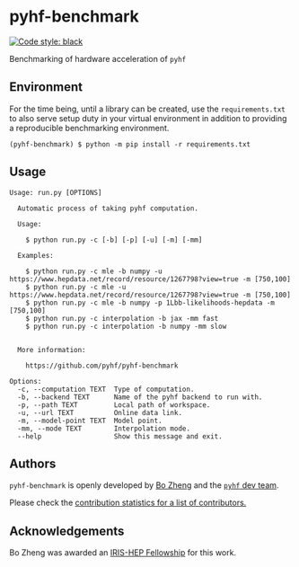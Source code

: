 # pyhf-benchmark

[![Code style: black](https://img.shields.io/badge/code%20style-black-000000.svg)](https://github.com/psf/black)

Benchmarking of hardware acceleration of `pyhf`

## Environment

For the time being, until a library can be created, use the `requirements.txt` to also serve setup duty in your virtual environment in addition to providing a reproducible benchmarking environment.

```
(pyhf-benchmark) $ python -m pip install -r requirements.txt
```

## Usage

```
Usage: run.py [OPTIONS]

  Automatic process of taking pyhf computation.

  Usage:

    $ python run.py -c [-b] [-p] [-u] [-m] [-mm]

  Examples:

    $ python run.py -c mle -b numpy -u https://www.hepdata.net/record/resource/1267798?view=true -m [750,100]
    $ python run.py -c mle -u https://www.hepdata.net/record/resource/1267798?view=true -m [750,100]
    $ python run.py -c mle -b numpy -p 1Lbb-likelihoods-hepdata -m [750,100]
    $ python run.py -c interpolation -b jax -mm fast
    $ python run.py -c interpolation -b numpy -mm slow


  More information:

    https://github.com/pyhf/pyhf-benchmark

Options:
  -c, --computation TEXT  Type of computation.
  -b, --backend TEXT      Name of the pyhf backend to run with.
  -p, --path TEXT         Local path of workspace.
  -u, --url TEXT          Online data link.
  -m, --model-point TEXT  Model point.
  -mm, --mode TEXT        Interpolation mode.
  --help                  Show this message and exit.
```



## Authors

`pyhf-benchmark` is openly developed by [Bo Zheng](https://iris-hep.org/fellows/BoZheng.html) and the [`pyhf` dev team](https://scikit-hep.org/pyhf/#authors).

Please check the [contribution statistics for a list of contributors.](https://github.com/pyhf/pyhf-benchmark/graphs/contributors)

## Acknowledgements

Bo Zheng was awarded an [IRIS-HEP Fellowship](https://iris-hep.org/fellows/BoZheng.html) for this work.
